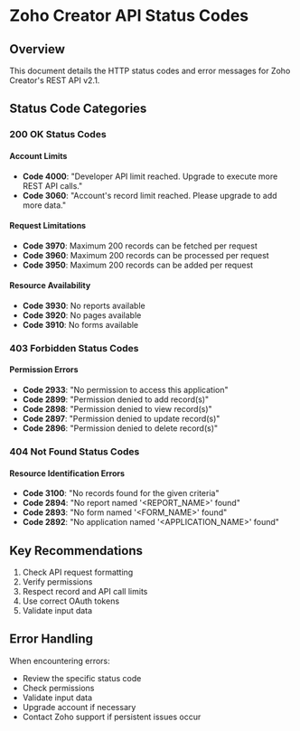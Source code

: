 # Zoho Creator API Status Codes

## Overview
This document details the HTTP status codes and error messages for Zoho Creator's REST API v2.1.

## Status Code Categories

### 200 OK Status Codes

#### Account Limits
- **Code 4000**: "Developer API limit reached. Upgrade to execute more REST API calls."
- **Code 3060**: "Account's record limit reached. Please upgrade to add more data."

#### Request Limitations
- **Code 3970**: Maximum 200 records can be fetched per request
- **Code 3960**: Maximum 200 records can be processed per request
- **Code 3950**: Maximum 200 records can be added per request

#### Resource Availability
- **Code 3930**: No reports available
- **Code 3920**: No pages available
- **Code 3910**: No forms available

### 403 Forbidden Status Codes

#### Permission Errors
- **Code 2933**: "No permission to access this application"
- **Code 2899**: "Permission denied to add record(s)"
- **Code 2898**: "Permission denied to view record(s)"
- **Code 2897**: "Permission denied to update record(s)"
- **Code 2896**: "Permission denied to delete record(s)"

### 404 Not Found Status Codes

#### Resource Identification Errors
- **Code 3100**: "No records found for the given criteria"
- **Code 2894**: "No report named '<REPORT_NAME>' found"
- **Code 2893**: "No form named '<FORM_NAME>' found"
- **Code 2892**: "No application named '<APPLICATION_NAME>' found"

## Key Recommendations

1. Check API request formatting
2. Verify permissions
3. Respect record and API call limits
4. Use correct OAuth tokens
5. Validate input data

## Error Handling

When encountering errors:
- Review the specific status code
- Check permissions
- Validate input data
- Upgrade account if necessary
- Contact Zoho support if persistent issues occur